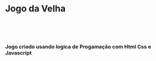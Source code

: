 <h1>Jogo da Velha<h1>
<br>
<h3>Jogo criado usando logica de Progamação com Html Css e Javascript</h3>
  
<img src="">
